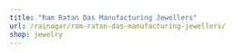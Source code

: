 ```yaml
---
title: "Ram Ratan Das Manufacturing Jewellers"
url: /rainagar/ram-ratan-das-manufacturing-jewellers/
shop: jewelry
---
```

